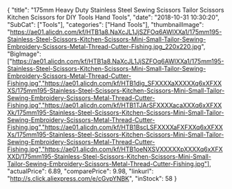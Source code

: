 {
	"title": "175mm Heavy Duty Stainless Steel Sewing Scissors Tailor Scissors Kitchen Scissors for DIY Tools Hand Tools",
	"date": "2018-10-31 10:30:20",
	"SubCat": ["Tools"],
	"categories": ["Hand Tools"],
	"thumbnailImage": "https://ae01.alicdn.com/kf/HTB1a8.NaXcJL1JjSZFOq6AWlXXa1/175mm195-Stainless-Steel-Scissors-Kitchen-Scissors-Mini-Small-Tailor-Sewing-Embroidery-Scissors-Metal-Thread-Cutter-Fishing.jpg_220x220.jpg",
	"BigImage": ["https://ae01.alicdn.com/kf/HTB1a8.NaXcJL1JjSZFOq6AWlXXa1/175mm195-Stainless-Steel-Scissors-Kitchen-Scissors-Mini-Small-Tailor-Sewing-Embroidery-Scissors-Metal-Thread-Cutter-Fishing.jpg","https://ae01.alicdn.com/kf/HTB1dig_SFXXXXaXXXXXq6xXFXXXS/175mm195-Stainless-Steel-Scissors-Kitchen-Scissors-Mini-Small-Tailor-Sewing-Embroidery-Scissors-Metal-Thread-Cutter-Fishing.jpg","https://ae01.alicdn.com/kf/HTB1TJArSFXXXXacaXXXq6xXFXXXk/175mm195-Stainless-Steel-Scissors-Kitchen-Scissors-Mini-Small-Tailor-Sewing-Embroidery-Scissors-Metal-Thread-Cutter-Fishing.jpg","https://ae01.alicdn.com/kf/HTB1BscLSFXXXXaFXFXXq6xXFXXXs/175mm195-Stainless-Steel-Scissors-Kitchen-Scissors-Mini-Small-Tailor-Sewing-Embroidery-Scissors-Metal-Thread-Cutter-Fishing.jpg","https://ae01.alicdn.com/kf/HTB1oeNXSVXXXXXpXXXXq6xXFXXXD/175mm195-Stainless-Steel-Scissors-Kitchen-Scissors-Mini-Small-Tailor-Sewing-Embroidery-Scissors-Metal-Thread-Cutter-Fishing.jpg"],
	"actualPrice": 6.89,
	"comparePrice": 9.98,
	"linkurl": "http://s.click.aliexpress.com/e/cGvpYNBK",
	"inStock": 58
}
